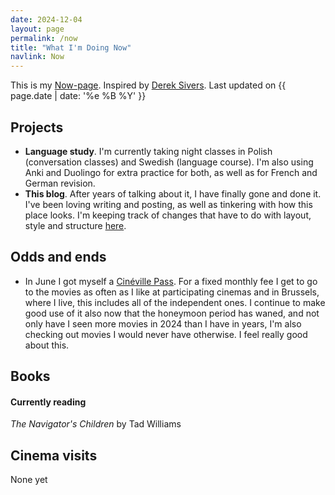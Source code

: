 ```yaml
---
date: 2024-12-04
layout: page
permalink: /now
title: "What I'm Doing Now"
navlink: Now
---
```

This is my [Now-page](https://nownownow.com/about). Inspired by [Derek Sivers](https://sive.rs/). Last updated on {{ page.date | date: '%e %B %Y' }}

## Projects

- **Language study**. I'm currently taking night classes in Polish (conversation classes) and Swedish (language course). I'm also using Anki and Duolingo for extra practice for both, as well as for French and German revision.
- **This blog**. After years of talking about it, I have finally gone and done it. I've been loving writing and posting, as well as tinkering with how this place looks. I'm keeping track of changes that have to do with layout, style and structure [here]({{site.baseurl}}/changelog).

## Odds and ends
- In June I got myself a [Cinéville Pass](https://cinevillepass.be/en-BE). For a fixed monthly fee I get to go to the movies as often as I like at participating cinemas and in Brussels, where I live, this includes all of the independent ones. I continue to make good use of it also now that the honeymoon period has waned, and not only have I seen more movies in 2024 than I have in years, I'm also checking out movies I would never have otherwise. I feel really good about this.

## Books

#### Currently reading
_The Navigator's Children_ by Tad Williams

## Cinema visits
None yet
